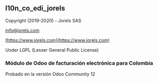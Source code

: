 l10n_co_edi_jorels
------------------

Copyright (2019-2020) - Jorels SAS

[info@jorels.com](mailto:info@jorels.com)

[https://www.jorels.com](https://www.jorels.com)

Under LGPL (Lesser General Public License)

### Módulo de Odoo de facturación electrónica para Colombia

Probado en la versión Odoo Community 12